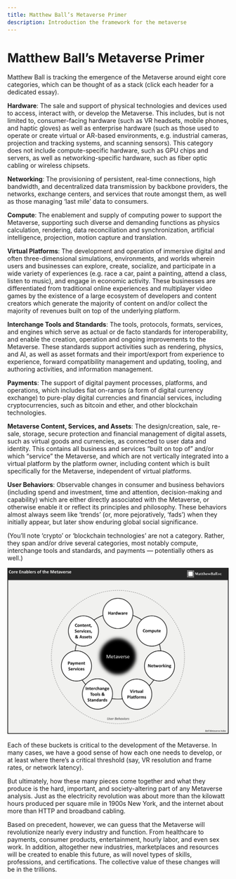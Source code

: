 ```yaml
---
title: Matthew Ball’s Metaverse Primer
description: Introduction the framework for the metaverse
---
```


# Matthew Ball’s Metaverse Primer

Matthew Ball is tracking the emergence of the Metaverse around eight core categories, which can be thought of as a stack (click each header for a dedicated essay).

**Hardware**: The sale and support of physical technologies and devices used to access, interact with, or develop the Metaverse. This includes, but is not limited to, consumer-facing hardware (such as VR headsets, mobile phones, and haptic gloves) as well as enterprise hardware (such as those used to operate or create virtual or AR-based environments, e.g. industrial cameras, projection and tracking systems, and scanning sensors). This category does not include compute-specific hardware, such as GPU chips and servers, as well as networking-specific hardware, such as fiber optic cabling or wireless chipsets.

**Networking**: The provisioning of persistent, real-time connections, high bandwidth, and decentralized data transmission by backbone providers, the networks, exchange centers, and services that route amongst them, as well as those managing ‘last mile’ data to consumers.

**Compute**: The enablement and supply of computing power to support the Metaverse, supporting such diverse and demanding functions as physics calculation, rendering, data reconciliation and synchronization, artificial intelligence, projection, motion capture and translation.

**Virtual Platforms**: The development and operation of immersive digital and often three-dimensional simulations, environments, and worlds wherein users and businesses can explore, create, socialize, and participate in a wide variety of experiences (e.g. race a car, paint a painting, attend a class, listen to music), and engage in economic activity. These businesses are differentiated from traditional online experiences and multiplayer video games by the existence of a large ecosystem of developers and content creators which generate the majority of content on and/or collect the majority of revenues built on top of the underlying platform.

**Interchange Tools and Standards**: The tools, protocols, formats, services, and engines which serve as actual or de facto standards for interoperability, and enable the creation, operation and ongoing improvements to the Metaverse. These standards support activities such as rendering, physics, and AI, as well as asset formats and their import/export from experience to experience, forward compatibility management and updating, tooling, and authoring activities, and information management.

**Payments**: The support of digital payment processes, platforms, and operations, which includes fiat on-ramps (a form of digital currency exchange) to pure-play digital currencies and financial services, including cryptocurrencies, such as bitcoin and ether, and other blockchain technologies.

**Metaverse Content, Services, and Assets**: The design/creation, sale, re-sale, storage, secure protection and financial management of digital assets, such as virtual goods and currencies, as connected to user data and identity. This contains all business and services “built on top of” and/or which “service” the Metaverse, and which are not vertically integrated into a virtual platform by the platform owner, including content which is built specifically for the Metaverse, independent of virtual platforms.

**User Behaviors**: Observable changes in consumer and business behaviors (including spend and investment, time and attention, decision-making and capability) which are either directly associated with the Metaverse, or otherwise enable it or reflect its principles and philosophy. These behaviors almost always seem like ‘trends’ (or, more pejoratively, ‘fads’) when they initially appear, but later show enduring global social significance.

(You’ll note ‘crypto’ or ‘blockchain technologies’ are not a category. Rather, they span and/or drive several categories, most notably compute, interchange tools and standards, and payments — potentially others as well.)


![](./images/MasterMetaverse1.png)

Each of these buckets is critical to the development of the Metaverse. In many cases, we have a good sense of how each one needs to develop, or at least where there’s a critical threshold (say, VR resolution and frame rates, or network latency).

But ultimately, how these many pieces come together and what they produce is the hard, important, and society-altering part of any Metaverse analysis. Just as the electricity revolution was about more than the kilowatt hours produced per square mile in 1900s New York, and the internet about more than HTTP and broadband cabling.

Based on precedent, however, we can guess that the Metaverse will revolutionize nearly every industry and function. From healthcare to payments, consumer products, entertainment, hourly labor, and even sex work. In addition, altogether new industries, marketplaces and resources will be created to enable this future, as will novel types of skills, professions, and certifications. The collective value of these changes will be in the trillions.